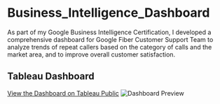 # Business_Intelligence_Dashboard
As part of my Google Business Intelligence Certification, I developed a comprehensive dashboard for Google Fiber Customer Support Team to analyze trends of repeat callers based on the category of calls and the market area, and to improve overall customer satisfaction.
## Tableau Dashboard

[View the Dashboard on Tableau Public](https://public.tableau.com/views/GoogleFiberDashboardexemplar_17311665737460/Dashboard1?:language=en-US&:sid=&:redirect=auth&:display_count=n&:origin=viz_share_link)
![Dashboard Preview](path/to/your-image-file)
